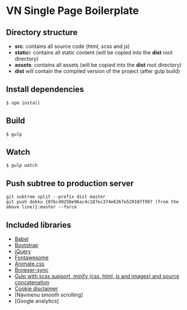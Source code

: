 # VN Single Page Boilerplate

## Directory structure

- **src**: contains all source code (html, scss and js)
- **static**i: contains all static content (will be copied into the **dist** root directory)
- **assets**: contains all assets (will be copied into the **dist** root directory)
- **dist** will contain the compiled version of the project (after gulp build)

## Install dependencies

```
$ npm install
```

## Build

```
$ gulp
```

## Watch

```
$ gulp watch
```

## Push subtree to production server

```
git subtree split --prefix dist master
git push dokku {0fbc49258e96ac4c187ec374e6267e529107f997 (from the above line)}:master --force
```

## Included libraries

- [Babel](https://babeljs.io)
- [Bootstrap](https://getbootstrap.com)
- [jQuery](https://jquery.com)
- [Fontawesome](https://fontawesome.com/?from=io)
- [Animate.css](https://daneden.github.io/animate.css/)
- [Browser-sync](https://www.browsersync.io)
- [Gulp with scss support, minify (css, html, js and images) and source concatenation](https://www.browsersync.io)
- [Cookie disclaimer](https://github.com/Wruczek/Bootstrap-Cookie-Alert)
- [Navmenu smooth scrolling]
- [Google analytics]
